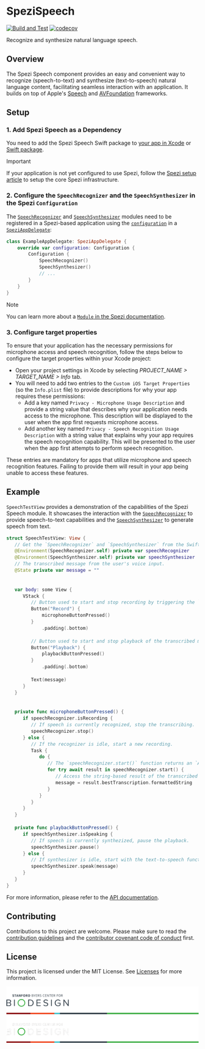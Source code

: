 <!--
                  
This source file is part of the Stanford Spezi open source project

SPDX-FileCopyrightText: 2023 Stanford University and the project authors (see CONTRIBUTORS.md)

SPDX-License-Identifier: MIT
             
-->

# SpeziSpeech

[![Build and Test](https://github.com/StanfordSpezi/SpeziSpeech/actions/workflows/build-and-test.yml/badge.svg)](https://github.com/StanfordSpezi/SpeziSpeech/actions/workflows/build-and-test.yml)
[![codecov](https://codecov.io/gh/StanfordSpezi/SpeziSpeech/graph/badge.svg?token=ufmRQvE0Cs)](https://codecov.io/gh/StanfordSpezi/SpeziSpeech)


Recognize and synthesize natural language speech.


## Overview

The Spezi Speech component provides an easy and convenient way to recognize (speech-to-text) and synthesize (text-to-speech) natural language content, facilitating seamless interaction with an application. It builds on top of Apple's [Speech](https://developer.apple.com/documentation/speech/) and [AVFoundation](https://developer.apple.com/documentation/avfoundation/) frameworks.

## Setup


### 1. Add Spezi Speech as a Dependency

You need to add the Spezi Speech Swift package to
[your app in Xcode](https://developer.apple.com/documentation/xcode/adding-package-dependencies-to-your-app#) or
[Swift package](https://developer.apple.com/documentation/xcode/creating-a-standalone-swift-package-with-xcode#Add-a-dependency-on-another-Swift-package).

> [!IMPORTANT]  
> If your application is not yet configured to use Spezi, follow the [Spezi setup article](https://swiftpackageindex.com/stanfordspezi/spezi/documentation/spezi/initial-setup) to setup the core Spezi infrastructure.

### 2. Configure the `SpeechRecognizer` and the `SpeechSynthesizer` in the Spezi `Configuration`

The [`SpeechRecognizer`](https://swiftpackageindex.com/stanfordspezi/spezispeech/documentation/spezispeech/speechrecognizer) and [`SpeechSynthesizer`](https://swiftpackageindex.com/stanfordspezi/spezispeech/documentation/spezispeech/speechsynthesizer) modules need to be registered in a Spezi-based application using the [`configuration`](https://swiftpackageindex.com/stanfordspezi/spezi/documentation/spezi/speziappdelegate/configuration)
in a [`SpeziAppDelegate`](https://swiftpackageindex.com/stanfordspezi/spezi/documentation/spezi/speziappdelegate):
```swift
class ExampleAppDelegate: SpeziAppDelegate {
    override var configuration: Configuration {
        Configuration {
            SpeechRecognizer()
            SpeechSynthesizer()
            // ...
        }
    }
}
```

> [!NOTE] 
> You can learn more about a [`Module` in the Spezi documentation](https://swiftpackageindex.com/stanfordspezi/spezi/documentation/spezi/module).

### 3. Configure target properties

To ensure that your application has the necessary permissions for microphone access and speech recognition, follow the steps below to configure the target properties within your Xcode project:

- Open your project settings in Xcode by selecting *PROJECT_NAME > TARGET_NAME > Info* tab.
- You will need to add two entries to the `Custom iOS Target Properties` (so the `Info.plist` file) to provide descriptions for why your app requires these permissions:
   - Add a key named `Privacy - Microphone Usage Description` and provide a string value that describes why your application needs access to the microphone. This description will be displayed to the user when the app first requests microphone access.
   - Add another key named `Privacy - Speech Recognition Usage Description` with a string value that explains why your app requires the speech recognition capability. This will be presented to the user when the app first attempts to perform speech recognition.

These entries are mandatory for apps that utilize microphone and speech recognition features. Failing to provide them will result in your app being unable to access these features. 

## Example

`SpeechTestView` provides a demonstration of the capabilities of the Spezi Speech module.
It showcases the interaction with the [`SpeechRecognizer`](https://swiftpackageindex.com/stanfordspezi/spezispeech/documentation/spezispeech/speechrecognizer) to provide speech-to-text capabilities and the [`SpeechSynthesizer`](https://swiftpackageindex.com/stanfordspezi/spezispeech/documentation/spezispeech/speechsynthesizer) to generate speech from text.


```swift
struct SpeechTestView: View {
   // Get the `SpeechRecognizer` and `SpeechSynthesizer` from the SwiftUI `Environment`.
   @Environment(SpeechRecognizer.self) private var speechRecognizer
   @Environment(SpeechSynthesizer.self) private var speechSynthesizer
   // The transcribed message from the user's voice input.
   @State private var message = ""


   var body: some View {
      VStack {
         // Button used to start and stop recording by triggering the `microphoneButtonPressed()` function.
         Button("Record") {
             microphoneButtonPressed()
         }
             .padding(.bottom)

         // Button used to start and stop playback of the transcribed message by triggering the `playbackButtonPressed()` function.
         Button("Playback") {
             playbackButtonPressed()
         }
             .padding(.bottom)
         
         Text(message)
      }
   }


   private func microphoneButtonPressed() {
      if speechRecognizer.isRecording {
         // If speech is currently recognized, stop the transcribing.
         speechRecognizer.stop()
      } else {
         // If the recognizer is idle, start a new recording.
         Task {
            do {
               // The `speechRecognizer.start()` function returns an `AsyncThrowingStream` that yields the transcribed text.
               for try await result in speechRecognizer.start() {
                  // Access the string-based result of the transcribed result.
                  message = result.bestTranscription.formattedString
               }
            }
         }
      }
   }
    
   private func playbackButtonPressed() {
      if speechSynthesizer.isSpeaking {
         // If speech is currently synthezized, pause the playback.
         speechSynthesizer.pause()
      } else {
         // If synthesizer is idle, start with the text-to-speech functionality.
         speechSynthesizer.speak(message)
      }
   }
}
```

For more information, please refer to the [API documentation](https://swiftpackageindex.com/StanfordSpezi/SpeziSpeech/documentation).


## Contributing

Contributions to this project are welcome. Please make sure to read the [contribution guidelines](https://github.com/StanfordSpezi/.github/blob/main/CONTRIBUTING.md) and the [contributor covenant code of conduct](https://github.com/StanfordSpezi/.github/blob/main/CODE_OF_CONDUCT.md) first.


## License


This project is licensed under the MIT License. See [Licenses](https://github.com/StanfordSpezi/SpeziSpeech/tree/main/LICENSES) for more information.


![Spezi Footer](https://raw.githubusercontent.com/StanfordSpezi/.github/main/assets/Footer.png#gh-light-mode-only)
![Spezi Footer](https://raw.githubusercontent.com/StanfordSpezi/.github/main/assets/Footer~dark.png#gh-dark-mode-only)
